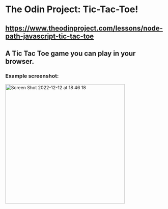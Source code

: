 # The Odin Project: Tic-Tac-Toe!
## https://www.theodinproject.com/lessons/node-path-javascript-tic-tac-toe
## A Tic Tac Toe game you can play in your browser.
### Example screenshot:
<img width="375" alt="Screen Shot 2022-12-12 at 18 46 18" src="https://user-images.githubusercontent.com/49691488/207116879-7b9a51ab-2a8a-4e33-8c86-94757b4f2032.png">
